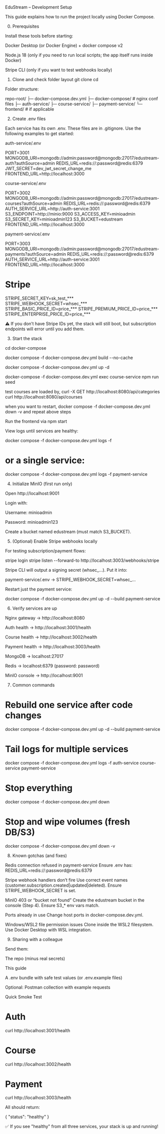 EduStream – Development Setup

This guide explains how to run the project locally using Docker Compose.

0. Prerequisites

Install these tools before starting:

Docker Desktop
 (or Docker Engine) + docker compose v2

Node.js 18
 (only if you need to run local scripts; the app itself runs inside Docker)

Stripe CLI
 (only if you want to test webhooks locally)

1. Clone and check folder layout
git clone <repo-url>
cd <repo-name>


Folder structure:

repo-root/
  ├─ docker-compose.dev.yml
  ├─ docker-compose/           # nginx conf files
  ├─ auth-service/
  ├─ course-service/
  ├─ payment-service/
  └─ frontend/                 # if applicable

2. Create .env files

Each service has its own .env. These files are in .gitignore. Use the following examples to get started:

auth-service/.env

PORT=3001
MONGODB_URI=mongodb://admin:password@mongodb:27017/edustream-auth?authSource=admin
REDIS_URL=redis://:password@redis:6379
JWT_SECRET=dev_jwt_secret_change_me
FRONTEND_URL=http://localhost:3000


course-service/.env

PORT=3002
MONGODB_URI=mongodb://admin:password@mongodb:27017/edustream-courses?authSource=admin
REDIS_URL=redis://:password@redis:6379
AUTH_SERVICE_URL=http://auth-service:3001
S3_ENDPOINT=http://minio:9000
S3_ACCESS_KEY=minioadmin
S3_SECRET_KEY=minioadmin123
S3_BUCKET=edustream
FRONTEND_URL=http://localhost:3000


payment-service/.env

PORT=3003
MONGODB_URI=mongodb://admin:password@mongodb:27017/edustream-payments?authSource=admin
REDIS_URL=redis://:password@redis:6379
AUTH_SERVICE_URL=http://auth-service:3001
FRONTEND_URL=http://localhost:3000

# Stripe
STRIPE_SECRET_KEY=sk_test_***              
STRIPE_WEBHOOK_SECRET=whsec_***            
STRIPE_BASIC_PRICE_ID=price_***
STRIPE_PREMIUM_PRICE_ID=price_***
STRIPE_ENTERPRISE_PRICE_ID=price_***


⚠️ If you don’t have Stripe IDs yet, the stack will still boot, but subscription endpoints will error until you add them.

3. Start the stack

cd docker-compose

docker compose -f docker-compose.dev.yml build --no-cache

docker compose -f docker-compose.dev.yml up -d

docker-compose -f docker-compose.dev.yml exec course-service npm run seed

test courses are loaded by,
curl -X GET http://localhost:8080/api/categories
curl http://localhost:8080/api/courses

when you want to restart,
docker compose -f docker-compose.dev.yml down -v
and repeat above steps

Run the frontend via npm start

View logs until services are healthy:

docker compose -f docker-compose.dev.yml logs -f
# or a single service:
docker compose -f docker-compose.dev.yml logs -f payment-service

4. Initialize MinIO (first run only)

Open http://localhost:9001

Login with:

Username: minioadmin

Password: minioadmin123

Create a bucket named edustream (must match S3_BUCKET).

5. (Optional) Enable Stripe webhooks locally

For testing subscription/payment flows:

stripe login
stripe listen --forward-to http://localhost:3003/webhooks/stripe


Stripe CLI will output a signing secret (whsec_...). Put it into:

payment-service/.env → STRIPE_WEBHOOK_SECRET=whsec_...


Restart just the payment service:

docker compose -f docker-compose.dev.yml up -d --build payment-service

6. Verify services are up

Nginx gateway → http://localhost:8080

Auth health → http://localhost:3001/health

Course health → http://localhost:3002/health

Payment health → http://localhost:3003/health

MongoDB → localhost:27017

Redis → localhost:6379 (password: password)

MinIO console → http://localhost:9001

7. Common commands
# Rebuild one service after code changes
docker compose -f docker-compose.dev.yml up -d --build payment-service

# Tail logs for multiple services
docker compose -f docker-compose.dev.yml logs -f auth-service course-service payment-service

# Stop everything
docker compose -f docker-compose.dev.yml down

# Stop and wipe volumes (fresh DB/S3)
docker compose -f docker-compose.dev.yml down -v

8. Known gotchas (and fixes)

Redis connection refused in payment-service
Ensure .env has:
REDIS_URL=redis://:password@redis:6379

Stripe webhook handlers don’t fire
Use correct event names (customer.subscription.created|updated|deleted).
Ensure STRIPE_WEBHOOK_SECRET is set.

MinIO 403 or “bucket not found”
Create the edustream bucket in the console (Step 4).
Ensure S3_* env vars match.

Ports already in use
Change host ports in docker-compose.dev.yml.

Windows/WSL2 file permission issues
Clone inside the WSL2 filesystem. Use Docker Desktop with WSL integration.

9. Sharing with a colleague

Send them:

The repo (minus real secrets)

This guide

A .env bundle with safe test values (or .env.example files)

Optional: Postman collection with example requests

Quick Smoke Test
# Auth
curl http://localhost:3001/health
# Course
curl http://localhost:3002/health
# Payment
curl http://localhost:3003/health


All should return:

{ "status": "healthy" }


✅ If you see "healthy" from all three services, your stack is up and running!


